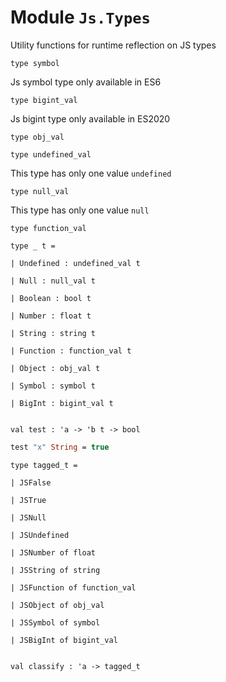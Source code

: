 # Module `Js.Types`
Utility functions for runtime reflection on JS types
```
type symbol
```
Js symbol type only available in ES6
```
type bigint_val
```
Js bigint type only available in ES2020
```
type obj_val
```
```
type undefined_val
```
This type has only one value `undefined`
```
type null_val
```
This type has only one value `null`
```
type function_val
```
```
type _ t = 
```
```
| Undefined : undefined_val t
```
```
| Null : null_val t
```
```
| Boolean : bool t
```
```
| Number : float t
```
```
| String : string t
```
```
| Function : function_val t
```
```
| Object : obj_val t
```
```
| Symbol : symbol t
```
```
| BigInt : bigint_val t
```
```

```
```
val test : 'a -> 'b t -> bool
```
```ocaml
test "x" String = true
```
```
type tagged_t = 
```
```
| JSFalse
```
```
| JSTrue
```
```
| JSNull
```
```
| JSUndefined
```
```
| JSNumber of float
```
```
| JSString of string
```
```
| JSFunction of function_val
```
```
| JSObject of obj_val
```
```
| JSSymbol of symbol
```
```
| JSBigInt of bigint_val
```
```

```
```
val classify : 'a -> tagged_t
```